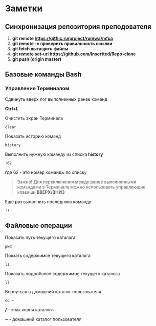 # Заметки

## Синхронизация репозитория преподователя
1. **git remote https://gitflic.ru/project/rurewa/mfua**
2. **git remote -v проверить правильность ссылки**
3. **git fetch вытащить файлы**
4. **git remote set-url https://github.com/Insertted/Repo-clone**
5. **git push (origin master)**

## Базовые команды Bash
 
### Управление Терминалом
 
Сдвинуть вверх лог выполненных ранее команд
 
**Ctrl+L**
 
Очистить экран Терминала
 
```shell
clear
```
 
Показать историю команд
 
```shell
history
```
 
Выполнить нужную команду из списка **history**
 
```shell
!62
```
 
где 62 - это номер команды по списку
 
> Важно! Для переключения между ранее выполненными командами в Терминале можно использовать управляющие клавиши **ВВЕРХ/ВНИЗ**
 
Ещё раз выполнить последнюю команду
 
```shell
!!
```
 
## Файловые операции
 
Показать путь текущего каталога
 
```shell
pwd
```
 
Покзать содержимое текущего каталога
 
```shell
ls
```
 
Показать подробоное содержимое текущего каталога
 
```shell
ll
```
 
Вернуться в домашний каталог пользователя
 
```shelll
cd ~
```
 
**/** - знак корня каталога
 
**~** - домашний каталог пользователя
 
 
 
 
 
 
 
 
 
 
 
 
 
 
 
 
 
 
 
 
 
 
 
